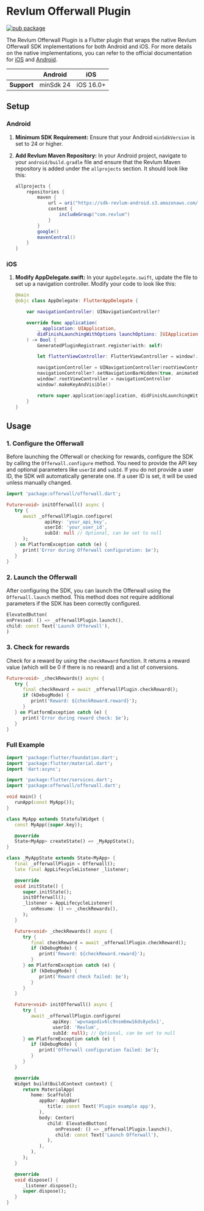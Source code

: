 # Revlum Offerwall Plugin

[![pub package](https://img.shields.io/pub/v/offerwall.svg)](https://pub.dev/packages/offerwall)

The Revlum Offerwall Plugin is a Flutter plugin that wraps the native Revlum Offerwall SDK implementations for both Android and iOS. For more details on the native implementations, you can refer to the official documentation for [iOS](https://developer.revlum.com/docs/ios) and [Android](https://developer.revlum.com/docs/revlum-android-sdk).

|             | Android | iOS   |
|-------------|---------|-------|
| **Support** | minSdk 24 | iOS 16.0+ |

## Setup

### Android

1. **Minimum SDK Requirement:**
   Ensure that your Android `minSdkVersion` is set to 24 or higher.

2. **Add Revlum Maven Repository:**
   In your Android project, navigate to your `android/build.gradle` file and ensure that the Revlum Maven repository is added under the `allprojects` section. It should look like this:

   ```gradle
   allprojects {
       repositories {
           maven {
               url = uri("https://sdk-revlum-android.s3.amazonaws.com/")
               content {
                   includeGroup("com.revlum")
               }
           }
           google()
           mavenCentral()
       }
   }
   ```

### iOS

1. **Modify AppDelegate.swift:**
   In your `AppDelegate.swift`, update the file to set up a navigation controller. Modify your code to look like this:

   ```swift
   @main
   @objc class AppDelegate: FlutterAppDelegate {

       var navigationController: UINavigationController?

       override func application(
           _ application: UIApplication,
           didFinishLaunchingWithOptions launchOptions: [UIApplication.LaunchOptionsKey: Any]?
       ) -> Bool {
           GeneratedPluginRegistrant.register(with: self)

           let flutterViewController: FlutterViewController = window?.rootViewController as! FlutterViewController

           navigationController = UINavigationController(rootViewController: flutterViewController)
           navigationController?.setNavigationBarHidden(true, animated: false)
           window?.rootViewController = navigationController
           window?.makeKeyAndVisible()

           return super.application(application, didFinishLaunchingWithOptions: launchOptions);
       }
   }
   ```

## Usage

### 1. Configure the Offerwall

Before launching the Offerwall or checking for rewards, configure the SDK by calling the `Offerwall.configure` method. You need to provide the API key and optional parameters like `userId` and `subId`. If you do not provide a user ID, the SDK will automatically generate one. If a user ID is set, it will be used unless manually changed.

```dart
import 'package:offerwall/offerwall.dart';

Future<void> initOfferwall() async {
   try {
      await _offerwallPlugin.configure(
              apiKey: 'your_api_key',
              userId: 'your_user_id',
              subId: null // Optional, can be set to null
      );
   } on PlatformException catch (e) {
      print('Error during Offerwall configuration: $e');
   }
}
```

### 2. Launch the Offerwall

After configuring the SDK, you can launch the Offerwall using the `Offerwall.launch` method. This method does not require additional parameters if the SDK has been correctly configured.

```dart
ElevatedButton(
onPressed: () => _offerwallPlugin.launch(),
child: const Text('Launch Offerwall'),
)
```

### 3. Check for rewards

Check for a reward by using the `checkReward` function. It returns a reward value (which will be 0 if there is no reward) and a list of conversions.

```dart
Future<void> _checkRewards() async {
   try {
      final checkReward = await _offerwallPlugin.checkReward();
      if (kDebugMode) {
         print('Reward: ${checkReward.reward}');
      }
   } on PlatformException catch (e) {
      print('Error during reward check: $e');
   }
}
```

### Full Example

```dart
import 'package:flutter/foundation.dart';
import 'package:flutter/material.dart';
import 'dart:async';

import 'package:flutter/services.dart';
import 'package:offerwall/offerwall.dart';

void main() {
   runApp(const MyApp());
}

class MyApp extends StatefulWidget {
   const MyApp({super.key});

   @override
   State<MyApp> createState() => _MyAppState();
}

class _MyAppState extends State<MyApp> {
   final _offerwallPlugin = Offerwall();
   late final AppLifecycleListener _listener;

   @override
   void initState() {
      super.initState();
      initOfferwall();
      _listener = AppLifecycleListener(
         onResume: () => _checkRewards(),
      );
   }

   Future<void> _checkRewards() async {
      try {
         final checkReward = await _offerwallPlugin.checkReward();
         if (kDebugMode) {
            print('Reward: ${checkReward.reward}');
         }
      } on PlatformException catch (e) {
         if (kDebugMode) {
            print('Reward check failed: $e');
         }
      }
   }

   Future<void> initOfferwall() async {
      try {
         await _offerwallPlugin.configure(
                 apiKey: 'wpvnaqodiv6lc9nsm6mw16ds8yo5x1',
                 userId: 'Revlum',
                 subId: null); // Optional, can be set to null
      } on PlatformException catch (e) {
         if (kDebugMode) {
            print('Offerwall configuration failed: $e');
         }
      }
   }

   @override
   Widget build(BuildContext context) {
      return MaterialApp(
         home: Scaffold(
            appBar: AppBar(
               title: const Text('Plugin example app'),
            ),
            body: Center(
               child: ElevatedButton(
                  onPressed: () => _offerwallPlugin.launch(),
                  child: const Text('Launch Offerwall'),
               ),
            ),
         ),
      );
   }

   @override
   void dispose() {
      _listener.dispose();
      super.dispose();
   }
}
```
